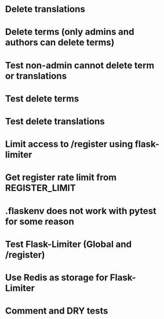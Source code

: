 # Delete translations
# Delete terms (only admins and authors can delete terms)
# Test non-admin cannot delete term or translations
# Test delete terms
# Test delete translations
# Limit access to /register using flask-limiter
# Get register rate limit from REGISTER_LIMIT
# .flaskenv does not work with pytest for some reason
# Test Flask-Limiter (Global and /register)
# Use Redis as storage for Flask-Limiter
# Comment and DRY tests
